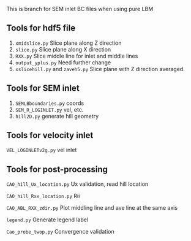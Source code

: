 This is branch for SEM inlet BC files when using pure LBM
## Tools for hdf5 file
1. `xmidslice.py` Slice plane along Z direction
2. `slice.py` Slice plane along X direction
3. `RXX.py` Slice middle line for inlet and middle lines
4. `output_yplus.py` Need further change
5. `xslicehill.py` and `zaveh5.py` Slice plane with Z direction averaged.
## Tools for SEM inlet
1. `SEMLBboundaries.py` coords
2. `SEM_R_LOGINLET.py`  vel, etc.
3. `hill2D.py` generate hill geometry

## Tools for velocity inlet
`VEL_LOGINLETv2g.py` vel inlet

## Tools for post-processing
`CAO_hill_Ux_location.py` Ux validation, read hill location

`CAO_hill_Rxx_location.py` Rii

`CAO_ABL_RXX_zdir.py` Plot middling line and ave line at the same axis

`legend.py` Generate legend label

`Cao_probe_twop.py`  Convergence validation

